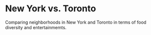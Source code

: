 # New York vs. Toronto
Comparing neighborhoods in New York and Toronto in terms of food diversity and entertainmemts.
